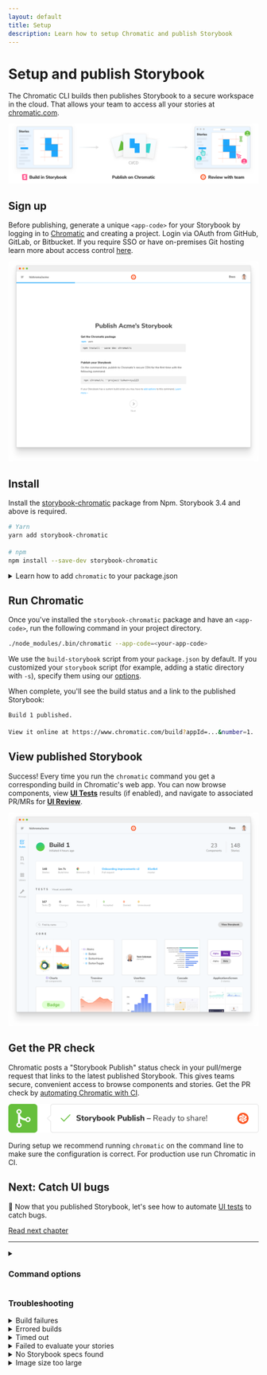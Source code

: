 ```yaml
---
layout: default
title: Setup
description: Learn how to setup Chromatic and publish Storybook
---
```


# Setup and publish Storybook

The Chromatic CLI builds then publishes Storybook to a secure workspace in the cloud. That allows your team to access all your stories at [chromatic.com](https://www.chromatic.com/start).

![Publish Storybook](/img/workflow-publish.png)

## Sign up

Before publishing, generate a unique `<app-code>` for your Storybook by logging in to [Chromatic](https://www.chromatic.com/start) and creating a project. Login via OAuth from GitHub, GitLab, or Bitbucket. If you require SSO or have on-premises Git hosting learn more about access control [here](access#authentication).

![Setup project](/img/setup.png)

## Install

Install the [storybook-chromatic](https://github.com/chromaui/chromatic-cli) package from Npm. Storybook 3.4 and above is required.

```bash
# Yarn
yarn add storybook-chromatic

# npm
npm install --save-dev storybook-chromatic
```

<details>

<summary>Learn how to add <code>chromatic</code> to your package.json</summary>

The `chromatic` command will also give you the option of adding an npm script to your `package.json` so you can run future builds with `npm run chromatic/yarn chromatic`. If you want to add it manually, it should look something like:

```json
{
  "scripts": {
    "chromatic": "chromatic"
  }
}
```

The above script command will pick up your app code by reading the `CHROMATIC_APP_CODE` environment variable. After adding the above, ensure you set `CHROMATIC_APP_CODE` when you run builds---such as in your CI config.

If you allowed `chromatic` to add the above line, it will also have written the environment variable to your `package.json`. This environment variable can also be set via your CI config for extra privacy.

</details>

## Run Chromatic

Once you've installed the `storybook-chromatic` package and have an `<app-code>`, run the following command in your project directory.

```bash
./node_modules/.bin/chromatic --app-code=<your-app-code>
```

<div class="aside">
We use the <code>build-storybook</code> script from your <code>package.json</code> by default. If you customized your <code>storybook</code> script (for example, adding a static directory with <code>-s</code>), specify them using our <a href="#command-options">options</a>.
</div>

When complete, you'll see the build status and a link to the published Storybook:

```bash
Build 1 published.

View it online at https://www.chromatic.com/build?appId=...&number=1.
```

## View published Storybook

Success! Every time you run the `chromatic` command you get a corresponding build in Chromatic's web app. You can now browse components, view [**UI Tests**](test) results (if enabled), and navigate to associated PR/MRs for [**UI Review**](review).

![Build for publish](img/build-publish-only.png)

## Get the PR check

Chromatic posts a "Storybook Publish" status check in your pull/merge request that links to the latest published Storybook. This gives teams secure, convenient access to browse components and stories. Get the PR check by [automating Chromatic with CI](ci).

![PR badge for publish](img/prbadge-publish.png)

<div class="aside">During setup we recommend running <code>chromatic</code> on the command line to make sure the configuration is correct. For production use run Chromatic in CI.</div>

## Next: Catch UI bugs

📸 Now that you published Storybook, let's see how to automate [UI tests](test) to catch bugs.

<a class="btn primary round" href="/test">Read next chapter</a>

---

<details>
<summary><h3 id="command-options">Command options</h3></summary>

If you have customized the way your Storybook runs, you may need to pass additional options to the `chromatic` command. Learn more in the [package documentation](https://github.com/chromaui/chromatic-cli#main-options).

| Option                   | Use case                                                                                                                                                                       |
| ------------------------ | ------------------------------------------------------------------------------------------------------------------------------------------------------------------------------ |
| `--app-code`             | The unique code for your app -- note you can pass this via the `CHROMATIC_APP_CODE` environment variable.                                                                      |
| `--build-script-name`    | The npm script that builds your Storybook we should take snapshots against (defaults to `build-storybook`). Use this if your Storybook build script is named differently.      |
| `--storybook-build-dir`  | If you have already built your Storybook, provide the path to the built Storybook.                                                                                             |
| `--auto-accept-changes`  | If there are any changes to the build, automatically accept them. This is useful in some branching situations. See more in the [**branching docs**](/branching-and-baselines). |
| `--exit-zero-on-changes` | If all snapshots render but there are visual changes, exit with a 0 exit code, rather than the usual 1.                                                                        |
| `--preserve-missing`     | Treat missing stories as unchanged rather than deleted.                                                                                                                        |
| `--no-interactive`       | Don't ask interactive questions about your setup.                                                                                                                              |
| `--debug`                | Output extra debugging information.                                                                                                                                            |
| `CI=true`                | Tell Chromatic that you're running in CI. This will hide the "Setup CI / Automation" messages in the UI. Add _before_ the test command like so: `CI=true yarn chromatic...`    |

</details>

### Troubleshooting

<details>
<summary>Build failures</summary>

A build will _fail_ if any of the snapshots fail to render (i.e. in rendering the latest version of the component, the snapshot throws a JavaScript exception). You'll need to fix the code for errored components before we can pass the build.

</details>

<details>
<summary>Errored builds</summary>

Chromatic builds and runs Storybook flawlessly _most of the time_, but we're not perfect (we wish). Sometimes builds don't run due to rare infrastructure issues. If this happens, try to re-run the build in your CI provider. We keep track of these errors to improve the service.

</details>

<details>
<summary>Timed out</summary>

Chromatic takes snapshots very quickly. However, if we lose the connection to your server (for instance if you stop your server mid-build, or your internet connection goes down), builds can time out. Check your connection and try restarting the build.

</details>

<details>
<summary>Failed to evaluate your stories</summary>

We use [JSDOM](https://github.com/tmpvar/jsdom) to evaluate your stories in a simulated browser environment. JSDOM doesn't support every browser-specific construct or API. Our package provides shims for [common constructs](https://github.com/chromaui/chromatic-cli/blob/19751d87d950a2aecefb522e57c9a13c8c34fe54/bin/lib/jsdom-shims.js), but you may need mock them out yourself for extra coverage. Pass `--debug` to the script command to get extra info if it fails.

</details>

<details>
<summary>No Storybook specs found</summary>

To get a list of stories, we evaluate your Storybook with [JSDOM](https://github.com/tmpvar/jsdom). This is a slightly different environment to a normal browser and can sometimes have problems. We will try to output errors if we see them; using the `--debug` flag to `chromatic` may help if we didn't catch any errors.

</details>

<details>
<summary>Image size too large</summary>

We have a 25 million pixel size limit for image snapshots. This ensures fast and reliable performance for every build.

If your stories are larger than this, perhaps something has gone wrong? Let us know if you need this limit increased by chat or [email](mailto:support@hichroma.com).

</details>

